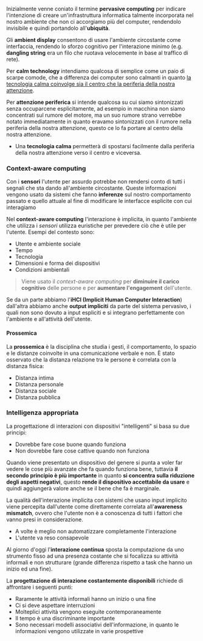 Inizialmente venne coniato il termine **pervasive computing** per indicare l'intenzione di creare un'infrastruttura informatica talmente incorporata nel nostro ambiente che non ci accorgiamo più del computer, rendendolo invisibile e quindi portandolo all'**ubiquità**.

Gli **ambient display** consentono di usare l'ambiente circostante come interfaccia, rendendo lo sforzo cognitivo per l'interazione minimo (e.g. **dangling string** era un filo che ruotava velocemente in base al traffico di rete).

Per **calm technology** intendiamo qualcosa di semplice come un paio di scarpe comode, che a differenza dei computer sono calmanti in quanto <u>la tecnologia calma coinvolge sia il centro che la periferia della nostra attenzione</u>.

Per **attenzione periferica** si intende qualcosa su cui siamo sintonizzati senza occuparcene esplicitamente, ad esempio in macchina non siamo concentrati sul rumore del motore, ma un suo rumore strano verrebbe notato immediatamente in quanto eravamo sintonizzati con il rumore nella periferia della nostra attenzione, questo ce lo fa portare al centro della nostra attenzione.

- Una **tecnologia calma** permetterà di spostarsi facilmente dalla periferia della nostra attenzione verso il centro e viceversa.

### Context-aware computing
Con i **sensori** l'utente per assurdo potrebbe non rendersi conto di tutti i segnali che sta dando all'ambiente circostante.
Queste informazioni vengono usato da sistemi che fanno **inferenze** sul nostro comportamento passato e quello attuale al fine di modificare le interfacce esplicite con cui interagiamo

Nel **context-aware computing** l'interazione è implicita, in quanto l'ambiente che utilizza i _sensori_ utilizza euristiche per prevedere ciò che è utile per l'utente.
Esempi del contesto sono:
- Utente e ambiente sociale
- Tempo
- Tecnologia
- Dimensioni e forma dei dispositivi
- Condizioni ambientali

>Viene usato il _context-aware computing_ per **diminuire il carico cognitivo** delle persone e per **aumentare l'engagement** dell'utente.

Se da un parte abbiamo l'**iHCI (Implicit Human Computer Interaction**) dall'altra abbiamo anche **output impliciti** da parte del sistema pervasivo, i quali non sono dovuto a input espliciti e si integrano perfettamente con l'ambiente e all'attività dell'utente.
#### Prossemica
La **prossemica** è la disciplina che studia i gesti, il comportamento, lo spazio e le distanze coinvolte in una comunicazione verbale e non.
È stato osservato che la distanza relazione tra le persone è correlata con la distanza fisica:
- Distanza intima
- Distanza personale
- Distanza sociale
- Distanza pubblica

### Intelligenza appropriata
La progettazione di interazioni con dispositivi "intelligenti" si basa su due principi:
- Dovrebbe fare cose buone quando funziona
- Non dovrebbe fare cose cattive quando non funziona

Quando viene presentato un dispositivo del genere si punta a voler far vedere le cose più avanzate che fa quando funziona bene, tuttavia **il secondo principio è più importante** in quanto **si concentra sulla riduzione degli aspetti negativi**, questo **rende il dispositivo accettabile da usare** e quindi aggiungerà valore anche se il bene che fa è marginale.

La qualità dell'interazione implicita con sistemi che usano input implicito viene percepita dall'utente come direttamente correlata all'**awareness mismatch**, ovvero che l'utente non è a conoscenza di tutti i fattori che vanno presi in considerazione.
- A volte è meglio non automatizzare completamente l'interazione
- L'utente va reso consapevole

Al giorno d'oggi l'**interazione continua** sposta la computazione da uno strumento fisso ad una presenza costante che si focalizza su attività informali e non strutturare (grande differenza rispetto a task che hanno un inizio ed una fine).

La **progettazione di interazione costantemente disponibili** richiede di affrontare i seguenti punti:
- Raramente le attività informali hanno un inizio o una fine
- Ci si deve aspettare interruzioni
- Molteplici attività vengono eseguite contemporaneamente
- Il tempo è una discriminante importante
- Sono necessari modelli associativi dell'informazione, in quanto le informazioni vengono utilizzate in varie prospettive
